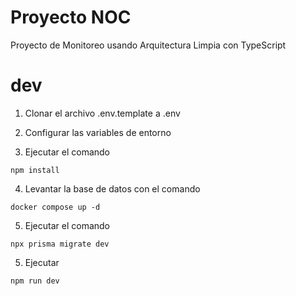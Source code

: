 # Proyecto NOC

Proyecto de Monitoreo usando Arquitectura Limpia con TypeScript

# dev
1. Clonar el archivo .env.template a .env

2. Configurar las variables de entorno

3. Ejecutar el comando

```
npm install
```

4. Levantar la base de datos con el comando
```
docker compose up -d
```

5. Ejecutar el comando
```
npx prisma migrate dev
```

5. Ejecutar
```
npm run dev
```

